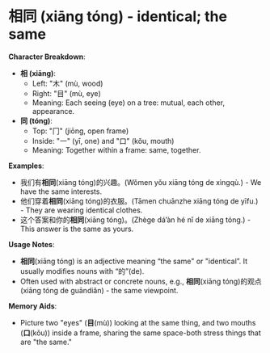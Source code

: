 # **相同 (xiāng tóng) - identical; the same**

**Character Breakdown**:  
- **相 (xiāng)**:
  - Left: "木" (mù, wood)
  - Right: "目" (mù, eye)
  - Meaning: Each seeing (eye) on a tree: mutual, each other, appearance.  
- **同 (tóng)**:
  - Top: "冂" (jiōng, open frame)
  - Inside: "一" (yī, one) and "口" (kǒu, mouth)
  - Meaning: Together within a frame: same, together.

**Examples**:  
- 我们有**相同**(xiāng tóng)的兴趣。(Wǒmen yǒu xiāng tóng de xìngqù.) - We have the same interests.  
- 他们穿着**相同**(xiāng tóng)的衣服。(Tāmen chuānzhe xiāng tóng de yīfu.) - They are wearing identical clothes.  
- 这个答案和你的**相同**(xiāng tóng)。(Zhège dá’àn hé nǐ de xiāng tóng.) - This answer is the same as yours.

**Usage Notes**:  
- **相同**(xiāng tóng) is an adjective meaning “the same" or "identical”. It usually modifies nouns with “的”(de).  
- Often used with abstract or concrete nouns, e.g., **相同**(xiāng tóng)的观点 (xiāng tóng de guāndiǎn) - the same viewpoint.

**Memory Aids**:  
- Picture two "eyes" (**目**(mù)) looking at the same thing, and two mouths (**口**(kǒu)) inside a frame, sharing the same space-both stress things that are "the same."